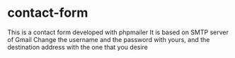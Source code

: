 # contact-form
This is a contact form developed with phpmailer
It is based on SMTP server of Gmail
Change the username and the password with yours, and the destination address with the one that you desire
